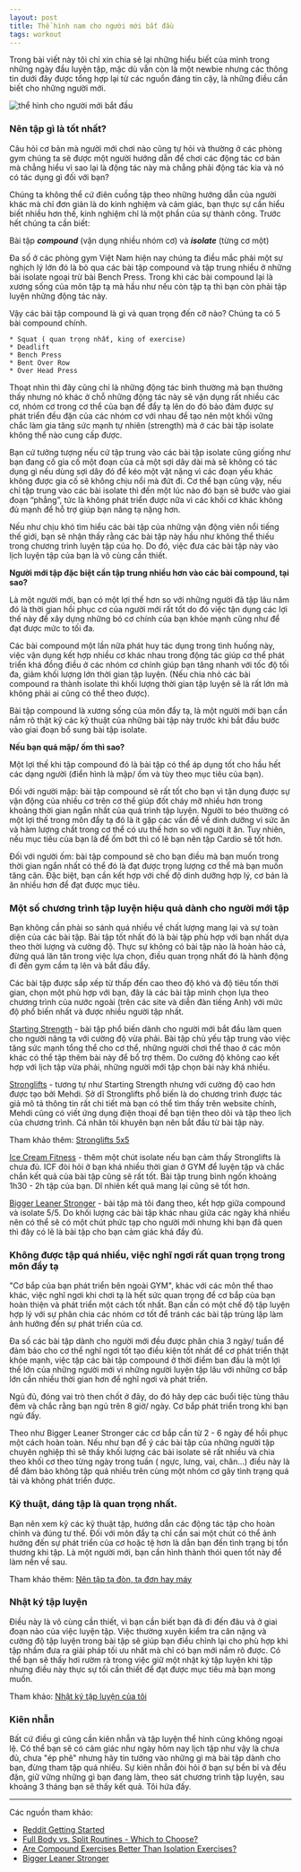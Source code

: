 ```yaml
---
layout: post
title: Thể hình nam cho người mới bắt đầu
tags: workout
---
```

Trong bài viết này tôi chỉ xin chia sẻ lại những hiểu biết của mình trong những ngày đầu luyện tập, mặc dù vẫn còn là một newbie nhưng các thông tin dưới đây được tổng hợp lại từ các nguồn đáng tin cậy, là những điều cần biết cho những người mới.

![thể hình cho người mới bắt đầu](https://cloud.githubusercontent.com/assets/19565657/17237584/bcf40868-557d-11e6-98fc-8c572c94923e.jpg)

### Nên tập gì là tốt nhất?

Câu hỏi cơ bản mà người mới chơi nào cũng tự hỏi và thường ở các phòng gym chúng ta sẽ được một người hướng dẫn để chơi các động tác cơ bản mà chẳng hiểu vì sao lại là động tác này mà chẳng phải động tác kia và nó có tác dụng gì đối với bạn?

Chúng ta không thể cứ điên cuồng tập theo những hướng dẫn của người khác mà chỉ đơn giản là do kinh nghiệm và cảm giác, bạn thực sự cần hiểu biết nhiều hơn thế, kinh nghiệm chỉ là một phần của sự thành công. Trước hết chúng ta cần biết:

Bài tập **_compound_** (vận dụng nhiều nhóm cơ) và **_isolate_** (từng cơ một)

Đa số ở các phòng gym Việt Nam hiện nay chúng ta điều mắc phải một sự nghịch lý lớn đó là bỏ qua các bài tập compound và tập trung nhiều ở những bài isolate ngoại trừ bài Bench Press. Trong khi các bài compound lại là xương sống của môn tập tạ mà hầu như nếu còn tập tạ thì bạn còn phải tập luyện những động tác này.

Vậy các bài tập compound là gì và quan trọng đến cỡ nào? Chúng ta có 5 bài compound chính.


	* Squat ( quan trọng nhất, king of exercise)
	* Deadlift
	* Bench Press
	* Bent Over Row
	* Over Head Press


Thoạt nhìn thì đây cũng chỉ là những động tác bình thường mà bạn thường thấy nhưng nó khác ở chỗ những động tác này sẽ vận dụng rất nhiều các cơ, nhóm cơ trong cơ thể của bạn để đẩy tạ lên do đó bảo đảm được sự phát triển đều đặn của các nhóm cơ với nhau để tạo nên một khối vững chắc làm gia tăng sức mạnh tự nhiên (strength) mà ở các bài tập isolate không thể nào cung cấp được.

Bạn cứ tưởng tượng nếu cứ tập trung vào các bài tập isolate cũng giống như bạn đang cố gia cố một đoạn của cả một sợi dây dài mà sẽ không có tác dụng gì nếu dùng sợi dây đó để kéo một vật nặng vì các đoạn yếu khác không được gia cố sẽ không chịu nổi mà đứt đi. Cơ thể bạn cũng vậy, nếu chỉ tập trung vào các bài isolate thì đến một lúc nào đó bạn sẽ bước vào giai đoạn “phẳng”, tức là không phát triển được nữa vì các khối cơ khác không đủ mạnh để hỗ trợ giúp bạn nâng tạ nặng hơn.

Nếu như chịu khó tìm hiểu các bài tập của những vận động viên nổi tiếng thế giới, bạn sẽ nhận thấy rằng các bài tập này hầu như không thể thiếu trong chương trình luyện tập của họ. Do đó, việc đưa các bài tập này vào lịch luyện tập của bạn là vô cùng cần thiết.

**Người mới tập đặc biệt cần tập trung nhiều hơn vào các bài compound, tại sao?**

Là một người mới, bạn có một lợi thế hơn so với những người đã tập lâu năm đó là thời gian hồi phục cơ của người mới rất tốt do đó việc tận dụng các lợi thế này để xây dựng những bó cơ chính của bạn khỏe mạnh cũng như để đạt được mức to tối đa. 

Các bài compound một lần nữa phát huy tác dụng trong tình huống này, việc vận dụng kết hợp nhiều cơ khác nhau trong động tác giúp cơ thể phát triển khá đồng điều ở các nhóm cơ chính giúp bạn tăng nhanh với tốc độ tối đa, giảm khối lượng lớn thời gian tập luyện. (Nếu chia nhỏ các bài compound ra thành isolate thì khối lượng thời gian tập luyện sẽ là rất lớn mà không phải ai cũng có thể theo được).

Bài tập compound là xương sống của môn đẩy tạ, là một người mới bạn cần nắm rõ thật kỹ các kỹ thuật của những bài tập này trước khi bắt đầu bước vào giai đoạn bổ sung bài tập isolate.

**Nếu bạn quá mập/ ốm thì sao?**

Một lợi thế khi tập compound đó là bài tập có thể áp dụng tốt cho hầu hết các dạng người (điển hình là mập/ ốm và tùy theo mục tiêu của bạn). 

Đối với người mập: bài tập compound sẽ rất tốt cho bạn vì tận dụng được sự vận động của nhiều cơ trên cơ thể giúp đốt cháy mỡ nhiều hơn trong khoảng thời gian ngắn nhất của quá trình tập luyện. Người to béo thường có một lợi thế trong môn đẩy tạ đó là ít gặp các vấn đề về dinh dưỡng vì sức ăn và hàm lượng chất trong cơ thể có ưu thế hơn so với người ít ăn. Tuy nhiên, nếu mục tiêu của bạn là để ốm bớt thì có lẽ bạn nên tập Cardio sẽ tốt hơn.

Đối với người ốm: bài tập compound sẽ cho bạn điều mà bạn muốn trong thời gian ngắn nhất có thể đó là đạt được trọng lượng cơ thể mà bạn muốn tăng cân. Đặc biệt, bạn cần kết hợp với chế độ dinh dưỡng hợp lý, cơ bản là ăn nhiều hơn để đạt được mục tiêu. 

### Một số chương trình tập luyện hiệu quả dành cho người mới tập

Bạn không cần phải so sánh quá nhiều về chất lượng mang lại và sự toàn diện của các bài tập. Bài tập tốt nhất đó là bài tập phù hợp với bạn nhất dựa theo thời lượng và cường độ. Thực sự không có bài tập nào là hoàn hảo cả, đừng quá lăn tăn trong việc lựa chọn, điều quan trọng nhất đó là hành động đi đến gym cầm tạ lên và bắt đầu đẩy.

Các bài tập được sắp xếp từ thấp đến cao theo độ khó và độ tiêu tốn thời gian, chọn một phù hợp với bạn, đây là các bài tập mình chọn lựa theo chương trình của nước ngoài (trên các site và diễn đàn tiếng Anh) với mức độ phổ biến nhất và được nhiều người tập nhất.

[Starting Strength](http://www.webthehinh.com/community/threads/1295/) - bài tập phổ biến dành cho người mới bắt đầu làm quen cho người nâng tạ với cường độ vừa phải. Bài tập chủ yếu tập trung vào việc tăng sức mạnh tổng thể cho cơ thể, những người chơi thể thao ở các môn khác có thể tập thêm bài này để bổ trợ thêm. Do cường độ không cao kết hợp với lịch tập vừa phải, những người mới tập chọn bài này khá nhiều.

[Stronglifts](http://www.webthehinh.com/community/threads/55535/) - tương tự như Starting Strength nhưng với cường độ cao hơn được tạo bởi Mehdi. Sở dĩ Stronglifts phổ biến là do chương trình được tác giả mô tả thông tin rất chi tiết mà bạn có thể tìm thấy trên website chính, Mehdi cũng có viết ứng dụng điện thoại để bạn tiện theo dõi và tập theo lịch của chương trình. Cá nhân tôi khuyên bạn nên bắt đầu từ bài tập này.

Tham khảo thêm: [Stronglifts 5x5](http://stronglifts.com/)

[Ice Cream Fitness](http://www.evernote.com/l/AAOkual161pBfa7ino_cNrDUSGarkei_uxc/) - thêm một chút isolate nếu bạn cảm thấy Stronglifts là chưa đủ. ICF đòi hỏi ở bạn khá nhiều thời gian ở GYM để luyện tập và chắc chắn kết quả của bài tập cũng sẽ rất tốt. Bài tập trung bình ngốn khoảng 1h30 - 2h tập của bạn. Dĩ nhiên kết quả mang lại cũng sẽ tốt hơn.

[Bigger Leaner Stronger](http://www.evernote.com/l/AANhkcibY3tNmKJKybwd4wszj769C_BXgrk/) - bài tập mà tôi đang theo, kết hợp giữa compound và isolate 5/5. Do khối lượng các bài tập khác nhau giữa các ngày khá nhiều nên có thể sẽ có một chút phức tạp cho người mới nhưng khi bạn đã quen thì đây có lẽ là bài tập cho bạn cảm giác khá đầy đủ. 

### Không được tập quá nhiều, việc nghĩ ngơi rất quan trọng trong môn đẩy tạ

"Cơ bắp của bạn phát triển bên ngoài GYM", khác với các môn thể thao khác, việc nghĩ ngơi khi chơi tạ là hết sức quan trọng để cơ bắp của bạn hoàn thiện và phát triển một cách tốt nhất. Bạn cần có một chế độ tập luyện hợp lý với sự phân chia các nhóm cơ tốt để tránh các bài tập trùng lặp làm ảnh hưởng đến sự phát triển của cơ.

Đa số các bài tập dành cho người mới đều được phân chia 3 ngày/ tuần để đảm bảo cho cơ thể nghĩ ngơi tốt tạo điều kiện tốt nhất để cơ phát triển thật khỏe mạnh, việc tập các bài tập compound ở thời điểm ban đầu là một lợi thế lớn của những người mới vì những người luyện tập lâu với những cơ bắp lớn cần nhiều thời gian hơn để nghĩ ngơi và phát triển. 

Ngủ đủ, đóng vai trò then chốt ở đây, do đó hãy dẹp các buổi tiệc tùng thâu đêm và chắc rằng bạn ngủ trên 8 giờ/ ngày. Cơ bắp phát triển trong khi bạn ngủ đấy.

Theo như Bigger Leaner Stronger các cơ bắp cần từ 2 - 6 ngày để hồi phục một cách hoàn toàn. Nếu như bạn để ý các bài tập của những người tập chuyên nghiệp thì sẽ thấy khối lượng các bài isolate sẽ rất nhiều và chia theo khối cơ theo từng ngày trong tuần ( ngực, lưng, vai, chân...) điều này là để đảm bảo không tập quá nhiều trên cùng một nhóm cơ gây tình trạng quá tải và không phát triển được.

### Kỹ thuật, dáng tập là quan trọng nhất.

Bạn nên xem kỹ các kỹ thuật tập, hướng dẫn các động tác tập cho hoàn chỉnh và đúng tư thế. Đối với môn đẩy tạ chỉ cần sai một chút có thể ảnh hưởng đến sự phát triển của cơ hoặc tệ hơn là dẫn bạn đến tình trạng bị tổn thương khi tập. Là một người mới, bạn cần hình thành thói quen tốt này để làm nền về sau.

Tham khảo thêm: [Nên tập tạ đòn, tạ đơn hay máy](http://www.webthehinh.com/community/threads/85601/)

### Nhật ký tập luyện

Điều này là vô cùng cần thiết, vì bạn cần biết bạn đã đi đến đâu và ở giai đoạn nào của việc luyện tập. Việc thường xuyên kiểm tra cân nặng và cường độ tập luyện trong bài tập sẽ giúp bạn điều chỉnh lại cho phù hợp khi tập nhầm đưa ra giải pháp tối ưu nhất mà chỉ có bạn mới nắm rõ được. Có thể bạn sẽ thấy hơi rườm rà trong việc giữ một nhật ký tập luyện khi tập nhưng điều này thực sự tối cần thiết để đạt được mục tiêu mà bạn mong muốn.

Tham khảo: [Nhật ký tập luyện của tôi](http://blog.duongphi.com/nhat-ky-tap-luyen)

### Kiên nhẫn

Bất cứ điều gì cũng cần kiên nhẫn và tập luyện thể hình cũng không ngoại lệ. Có thể bạn sẽ có cảm giác như ngày hôm nay lịch tập như vậy là chưa đủ, chưa "ép phê" nhưng hãy tin tưởng vào những gì mà bài tập dành cho bạn, đừng tham tập quá nhiều. Sự kiên nhẫn đòi hỏi ở bạn sự bền bỉ và đều đặn, giữ vững những gì bạn đang làm, theo sát chương trình tập luyện, sau khoảng 3 tháng bạn sẽ thấy kết quả. Tôi hứa đấy.

***

Các nguồn tham khảo: 

 * [Reddit Getting Started](https://www.reddit.com/r/Fitness/wiki/getting_started)
 * [Full Body vs. Split Routines - Which to Choose?](http://forum.bodybuilding.com/showthread.php?t=139911893)
 * [Are Compound Exercises Better Than Isolation Exercises?](http://www.muscleforlife.com/compound-exercises/)
 * [Bigger Leaner Stronger](https://www.amazon.com/Bigger-Leaner-Stronger-Bodybuilding-Weightlifting-ebook/dp/B006XF5BTG)


